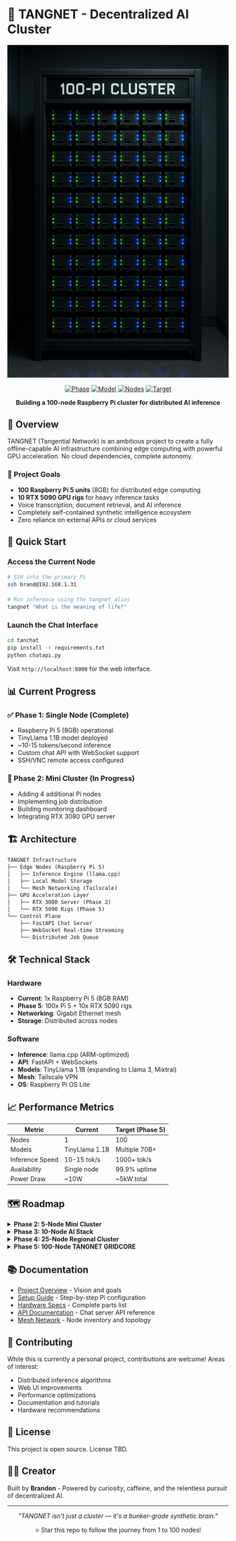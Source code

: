 # 🧠 TANGNET - Decentralized AI Cluster

<div align="center">
  <img src="picluster.png" alt="TANGNET Architecture" width="600">
  
  [![Phase](https://img.shields.io/badge/Phase-1%20of%205-blue)](https://github.com/bneidlinger/tangent)
  [![Model](https://img.shields.io/badge/Model-TinyLlama%201.1B-green)](https://github.com/bneidlinger/tangent)
  [![Nodes](https://img.shields.io/badge/Current%20Nodes-1-orange)](https://github.com/bneidlinger/tangent)
  [![Target](https://img.shields.io/badge/Target%20Nodes-100-red)](https://github.com/bneidlinger/tangent)
  
  **Building a 100-node Raspberry Pi cluster for distributed AI inference**
</div>

## 🌟 Overview

TANGNET (Tangential Network) is an ambitious project to create a fully offline-capable AI infrastructure combining edge computing with powerful GPU acceleration. No cloud dependencies, complete autonomy.

### 🎯 Project Goals

- **100 Raspberry Pi 5 units** (8GB) for distributed edge computing
- **10 RTX 5090 GPU rigs** for heavy inference tasks  
- Voice transcription, document retrieval, and AI inference
- Completely self-contained synthetic intelligence ecosystem
- Zero reliance on external APIs or cloud services

## 🚀 Quick Start

### Access the Current Node

```bash
# SSH into the primary Pi
ssh brand@192.168.1.31

# Run inference using the tangnet alias
tangnet "What is the meaning of life?"
```

### Launch the Chat Interface

```bash
cd tanchat
pip install -r requirements.txt
python chatapi.py
```

Visit `http://localhost:8000` for the web interface.

## 📊 Current Progress

### ✅ Phase 1: Single Node (Complete)
- Raspberry Pi 5 (8GB) operational
- TinyLlama 1.1B model deployed
- ~10-15 tokens/second inference
- Custom chat API with WebSocket support
- SSH/VNC remote access configured

### 🔄 Phase 2: Mini Cluster (In Progress)
- Adding 4 additional Pi nodes
- Implementing job distribution
- Building monitoring dashboard
- Integrating RTX 3080 GPU server

## 🏗️ Architecture

```
TANGNET Infrastructure
├── Edge Nodes (Raspberry Pi 5)
│   ├── Inference Engine (llama.cpp)
│   ├── Local Model Storage
│   └── Mesh Networking (Tailscale)
├── GPU Acceleration Layer
│   ├── RTX 3080 Server (Phase 2)
│   └── RTX 5090 Rigs (Phase 5)
└── Control Plane
    ├── FastAPI Chat Server
    ├── WebSocket Real-time Streaming
    └── Distributed Job Queue
```

## 🛠️ Technical Stack

### Hardware
- **Current**: 1x Raspberry Pi 5 (8GB RAM)
- **Phase 5**: 100x Pi 5 + 10x RTX 5090 rigs
- **Networking**: Gigabit Ethernet mesh
- **Storage**: Distributed across nodes

### Software
- **Inference**: llama.cpp (ARM-optimized)
- **API**: FastAPI + WebSockets
- **Models**: TinyLlama 1.1B (expanding to Llama 3, Mixtral)
- **Mesh**: Tailscale VPN
- **OS**: Raspberry Pi OS Lite

## 📈 Performance Metrics

| Metric | Current | Target (Phase 5) |
|--------|---------|------------------|
| Nodes | 1 | 100 |
| Models | TinyLlama 1.1B | Multiple 70B+ |
| Inference Speed | 10-15 tok/s | 1000+ tok/s |
| Availability | Single node | 99.9% uptime |
| Power Draw | ~10W | ~5kW total |

## 🗺️ Roadmap

<details>
<summary><b>Phase 2: 5-Node Mini Cluster</b></summary>

- [ ] Deploy 4 additional Pi nodes
- [ ] Implement basic load balancing
- [ ] Add RTX 3080 GPU server
- [ ] Create monitoring dashboard
- [ ] Test multi-node inference

</details>

<details>
<summary><b>Phase 3: 10-Node AI Stack</b></summary>

- [ ] Distributed vector database (ChromaDB)
- [ ] Job queue management system
- [ ] Persistent conversation memory
- [ ] API gateway with auth
- [ ] Automated model deployment

</details>

<details>
<summary><b>Phase 4: 25-Node Regional Cluster</b></summary>

- [ ] Zone-based architecture
- [ ] Redundancy and auto-failover
- [ ] Advanced load distribution
- [ ] Real-time performance monitoring
- [ ] Voice command integration

</details>

<details>
<summary><b>Phase 5: 100-Node TANGNET GRIDCORE</b></summary>

- [ ] Full 100 Pi deployment
- [ ] 10x RTX 5090 GPU rigs
- [ ] Cluster-wide message bus
- [ ] Complete offline operation
- [ ] Multi-modal AI capabilities

</details>

## 📚 Documentation

- [Project Overview](overview/index.html) - Vision and goals
- [Setup Guide](overview/guide.html) - Step-by-step Pi configuration
- [Hardware Specs](overview/materials.html) - Complete parts list
- [API Documentation](tanchat/README.md) - Chat server API reference
- [Mesh Network](mesh%20docs/mesh_network.md) - Node inventory and topology

## 🤝 Contributing

While this is currently a personal project, contributions are welcome! Areas of interest:

- Distributed inference algorithms
- Web UI improvements
- Performance optimizations
- Documentation and tutorials
- Hardware recommendations

## 📜 License

This project is open source. License TBD.

## 👨‍💻 Creator

Built by **Brandon** - Powered by curiosity, caffeine, and the relentless pursuit of decentralized AI.

---

<div align="center">
  <i>"TANGNET isn't just a cluster — it's a bunker-grade synthetic brain."</i>
  
  ⭐ Star this repo to follow the journey from 1 to 100 nodes!
</div>
